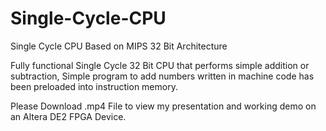 # Single-Cycle-CPU
Single Cycle CPU Based on MIPS 32 Bit Architecture

Fully functional Single Cycle 32 Bit CPU that performs simple addition or subtraction, Simple program to add numbers written 
in machine code has been preloaded into instruction memory.

Please Download .mp4 File to view my presentation and working demo on an Altera DE2 FPGA Device.
